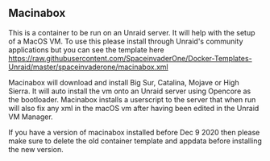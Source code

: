 ## **Macinabox**

This is a container to be run on an Unraid server. It will help with the setup of a MacOS VM.
To use this please install through Unraid's community applications but you can see the template here https://raw.githubusercontent.com/SpaceinvaderOne/Docker-Templates-Unraid/master/spaceinvaderone/macinabox.xml

Macinabox will download and install Big Sur, Catalina, Mojave or High Sierra. It will auto install the vm onto an Unraid server using Opencore as the bootloader.
Macinabox installs a userscript to the server that when run will also fix any xml in the macOS vm after having been edited in the Unraid VM Manager.

If you have a version of macinabox installed before Dec 9 2020 then please make sure to delete the old container template and appdata before installing the new version.


